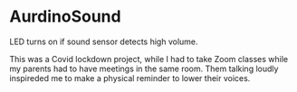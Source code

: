 # AurdinoSound
LED turns on if sound sensor detects high volume.  

This was a Covid lockdown project, while I had to take Zoom classes while my parents had to have meetings in the same room. Them talking loudly inspireded me to make a physical reminder
to lower their voices. 

